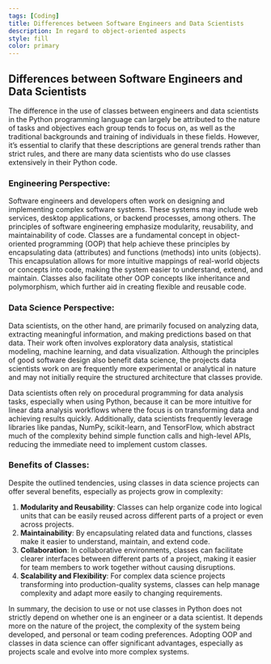 ```yaml
---
tags: [Coding]
title: Differences between Software Engineers and Data Scientists
description: In regard to object-oriented aspects
style: fill
color: primary
---
```


## Differences between Software Engineers and Data Scientists

The difference in the use of classes between engineers and data scientists in the Python programming language can largely be attributed to the nature of tasks and objectives each group tends to focus on, as well as the traditional backgrounds and training of individuals in these fields. However, it’s essential to clarify that these descriptions are general trends rather than strict rules, and there are many data scientists who do use classes extensively in their Python code.

### Engineering Perspective:

Software engineers and developers often work on designing and implementing complex software systems. These systems may include web services, desktop applications, or backend processes, among others. The principles of software engineering emphasize modularity, reusability, and maintainability of code. Classes are a fundamental concept in object-oriented programming (OOP) that help achieve these principles by encapsulating data (attributes) and functions (methods) into units (objects). This encapsulation allows for more intuitive mappings of real-world objects or concepts into code, making the system easier to understand, extend, and maintain. Classes also facilitate other OOP concepts like inheritance and polymorphism, which further aid in creating flexible and reusable code.

### Data Science Perspective:

Data scientists, on the other hand, are primarily focused on analyzing data, extracting meaningful information, and making predictions based on that data. Their work often involves exploratory data analysis, statistical modeling, machine learning, and data visualization. Although the principles of good software design also benefit data science, the projects data scientists work on are frequently more experimental or analytical in nature and may not initially require the structured architecture that classes provide.

Data scientists often rely on procedural programming for data analysis tasks, especially when using Python, because it can be more intuitive for linear data analysis workflows where the focus is on transforming data and achieving results quickly. Additionally, data scientists frequently leverage libraries like pandas, NumPy, scikit-learn, and TensorFlow, which abstract much of the complexity behind simple function calls and high-level APIs, reducing the immediate need to implement custom classes.

### Benefits of Classes:

Despite the outlined tendencies, using classes in data science projects can offer several benefits, especially as projects grow in complexity:

1. **Modularity and Reusability**: Classes can help organize code into logical units that can be easily reused across different parts of a project or even across projects.
2. **Maintainability**: By encapsulating related data and functions, classes make it easier to understand, maintain, and extend code.
3. **Collaboration**: In collaborative environments, classes can facilitate clearer interfaces between different parts of a project, making it easier for team members to work together without causing disruptions.
4. **Scalability and Flexibility**: For complex data science projects transforming into production-quality systems, classes can help manage complexity and adapt more easily to changing requirements.

In summary, the decision to use or not use classes in Python does not strictly depend on whether one is an engineer or a data scientist. It depends more on the nature of the project, the complexity of the system being developed, and personal or team coding preferences. Adopting OOP and classes in data science can offer significant advantages, especially as projects scale and evolve into more complex systems.
